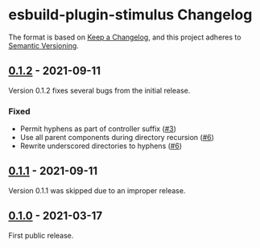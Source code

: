 # esbuild-plugin-stimulus Changelog

The format is based on [Keep a Changelog](https://keepachangelog.com/en/1.0.0/),
and this project adheres to [Semantic Versioning](https://semver.org/spec/v2.0.0.html).

[Unreleased]: https://github.com/zombiezen/esbuild-plugin-stimulus/compare/v0.1.2...main

## [0.1.2][] - 2021-09-11

Version 0.1.2 fixes several bugs from the initial release.

[0.1.2]: https://github.com/zombiezen/esbuild-plugin-stimulus/releases/tag/v0.1.2

### Fixed

- Permit hyphens as part of controller suffix
  ([#3](https://github.com/zombiezen/esbuild-plugin-stimulus/issues/3))
- Use all parent components during directory recursion
  ([#6](https://github.com/zombiezen/esbuild-plugin-stimulus/issues/6))
- Rewrite underscored directories to hyphens
  ([#6](https://github.com/zombiezen/esbuild-plugin-stimulus/issues/6))

## [0.1.1][] - 2021-09-11

Version 0.1.1 was skipped due to an improper release.

[0.1.1]: https://github.com/zombiezen/esbuild-plugin-stimulus/releases/tag/v0.1.1

## [0.1.0][] - 2021-03-17

First public release.

[0.1.0]: https://github.com/zombiezen/esbuild-plugin-stimulus/releases/tag/v0.1.0
